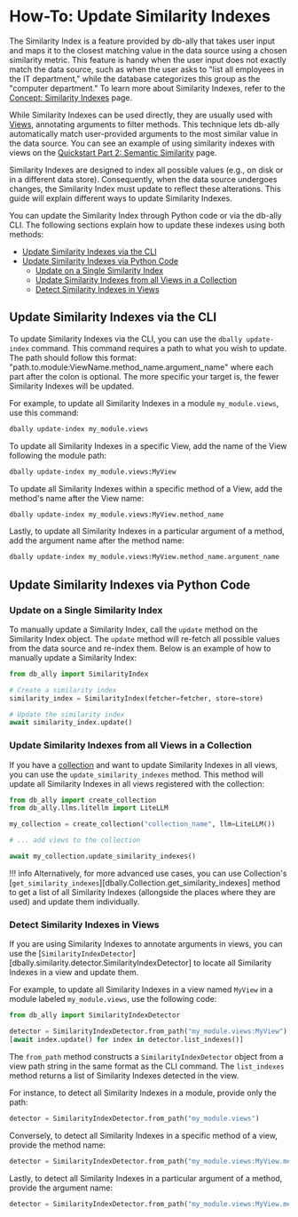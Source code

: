 # How-To: Update Similarity Indexes

The Similarity Index is a feature provided by db-ally that takes user input and maps it to the closest matching value in the data source using a chosen similarity metric. This feature is handy when the user input does not exactly match the data source, such as when the user asks to "list all employees in the IT department," while the database categorizes this group as the "computer department." To learn more about Similarity Indexes, refer to the [Concept: Similarity Indexes](../concepts/similarity_indexes.md) page.

While Similarity Indexes can be used directly, they are usually used with [Views](../concepts/views.md), annotating arguments to filter methods. This technique lets db-ally automatically match user-provided arguments to the most similar value in the data source. You can see an example of using similarity indexes with views on the [Quickstart Part 2: Semantic Similarity](../quickstart/quickstart2.md) page.

Similarity Indexes are designed to index all possible values (e.g., on disk or in a different data store). Consequently, when the data source undergoes changes, the Similarity Index must update to reflect these alterations. This guide will explain different ways to update Similarity Indexes.

You can update the Similarity Index through Python code or via the db-ally CLI. The following sections explain how to update these indexes using both methods:

* [Update Similarity Indexes via the CLI](#update-similarity-indexes-via-the-cli)
* [Update Similarity Indexes via Python Code](#update-similarity-indexes-via-python-code)
    * [Update on a Single Similarity Index](#update-on-a-single-similarity-index)
    * [Update Similarity Indexes from all Views in a Collection](#update-similarity-indexes-from-all-views-in-a-collection)
    * [Detect Similarity Indexes in Views](#detect-similarity-indexes-in-views)

## Update Similarity Indexes via the CLI

To update Similarity Indexes via the CLI, you can use the `dbally update-index` command. This command requires a path to what you wish to update. The path should follow this format: "path.to.module:ViewName.method_name.argument_name" where each part after the colon is optional. The more specific your target is, the fewer Similarity Indexes will be updated.

For example, to update all Similarity Indexes in a module `my_module.views`, use this command:

```bash
dbally update-index my_module.views
```

To update all Similarity Indexes in a specific View, add the name of the View following the module path:

```bash
dbally update-index my_module.views:MyView
```

To update all Similarity Indexes within a specific method of a View, add the method's name after the View name:

```bash
dbally update-index my_module.views:MyView.method_name
```

Lastly, to update all Similarity Indexes in a particular argument of a method, add the argument name after the method name:

```bash
dbally update-index my_module.views:MyView.method_name.argument_name
```

## Update Similarity Indexes via Python Code
### Update on a Single Similarity Index
To manually update a Similarity Index, call the `update` method on the Similarity Index object. The `update` method will re-fetch all possible values from the data source and re-index them. Below is an example of how to manually update a Similarity Index:

```python
from db_ally import SimilarityIndex

# Create a similarity index
similarity_index = SimilarityIndex(fetcher=fetcher, store=store)

# Update the similarity index
await similarity_index.update()
```

### Update Similarity Indexes from all Views in a Collection
If you have a [collection](../concepts/collections.md) and want to update Similarity Indexes in all views, you can use the `update_similarity_indexes` method. This method will update all Similarity Indexes in all views registered with the collection:

```python
from db_ally import create_collection
from db_ally.llms.litellm import LiteLLM

my_collection = create_collection("collection_name", llm=LiteLLM())

# ... add views to the collection

await my_collection.update_similarity_indexes()
```

!!! info
    Alternatively, for more advanced use cases, you can use Collection's [`get_similarity_indexes`][dbally.Collection.get_similarity_indexes] method to get a list of all Similarity Indexes (allongside the places where they are used) and update them individually.

### Detect Similarity Indexes in Views
If you are using Similarity Indexes to annotate arguments in views, you can use the [`SimilarityIndexDetector`][dbally.similarity.detector.SimilarityIndexDetector] to locate all Similarity Indexes in a view and update them.

For example, to update all Similarity Indexes in a view named `MyView` in a module labeled `my_module.views`, use the following code:

```python
from db_ally import SimilarityIndexDetector

detector = SimilarityIndexDetector.from_path("my_module.views:MyView")
[await index.update() for index in detector.list_indexes()]
```

The `from_path` method constructs a `SimilarityIndexDetector` object from a view path string in the same format as the CLI command. The `list_indexes` method returns a list of Similarity Indexes detected in the view.

For instance, to detect all Similarity Indexes in a module, provide only the path:

```python
detector = SimilarityIndexDetector.from_path("my_module.views")
```

Conversely, to detect all Similarity Indexes in a specific method of a view, provide the method name:

```python
detector = SimilarityIndexDetector.from_path("my_module.views:MyView.method_name")
```

Lastly, to detect all Similarity Indexes in a particular argument of a method, provide the argument name:

```python
detector = SimilarityIndexDetector.from_path("my_module.views:MyView.method_name.argument_name")
```